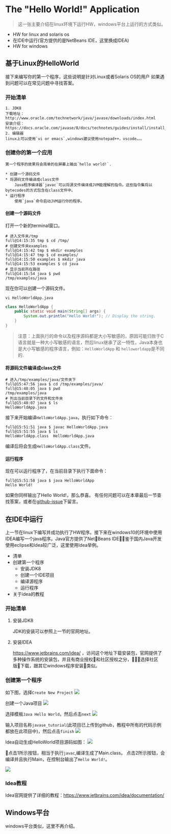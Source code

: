 # The "Hello World!" Application

> 这一张主要介绍在linux环境下运行HW，windows平台上运行的方式类似。

* HW for linux and solaris os
* 在IDE中运行(官方提供的是NetBeans IDE，这里换成IDEA)
* HW for windows

## 基于Linux的HelloWorld

接下来编写你的第一个程序，这些说明是针对Linux或者Solaris OS的用户
如果遇到问题可以在常见问题中寻找答案。

### 开始清单

	1. JDK8
	下载地址：http://www.oracle.com/technetwork/java/javase/downloads/index.html
	安装介绍：https://docs.oracle.com/javase/8/docs/technotes/guides/install/install_overview.html
	2. 编辑器
	linux上可以使用`vi or emacs`,windows建议使用notepad++，vscode。。。

### 创建你的第一个应用

	第一个程序的效果将会简单的在屏幕上输出`hello world!`.

	* 创建一个源码文件
	* 将源码文件编译成class文件
		Java程序编译器`javac`可以将源文件编译成JVM能理解的指令。这些指令集将以bytecodes的方式包含在class文件中。
	* 运行程序
		使用`java`命令启动JVM运行你的程序。

#### 创建一个源码文件

打开一个新的terminal窗口。

```shell	
# 进入文件夹/tmp
full@14:15:35 tmp $ cd /tmp/
# 创建文件夹examples
full@14:15:42 tmp $ mkdir examples
full@14:15:47 tmp $ cd examples/
full@14:15:50 examples $ mkdir java
full@14:15:53 examples $ cd java
# 显示当前所在路径
full@14:15:54 java $ pwd
/tmp/examples/java
```	

现在你可以创建一个源码文件。

```shell
vi HelloWorldApp.java
```

```java
class HelloWorldApp {
    public static void main(String[] args) {
        System.out.println("Hello World!"); // Display the string.
    }
}
```

> 注意：上面执行的命令以及程序源码都是大小写敏感的，原因可能归咎于C语言就是一种大小写敏感的语言，然后linux继承了这一特性，Java本身也是大小写敏感的程序语言，例如：`HelloWorldApp` 和 `helloworldapp`是不同的.

#### 将源码文件编译成class文件

```shell
# 进入/tmp/examples/java/文件夹下
full@15:47:56 java $ cd /tmp/examples/java/
full@15:48:05 java $ pwd
/tmp/examples/java
# 列出当前目录下的文件和文件夹
full@15:48:07 java $ ls
HelloWorldApp.java
```

接下来开始编译`HelloWorldApp.java`，执行如下命令：

```
full@15:51:51 java $ javac HelloWorldApp.java
full@15:51:55 java $ ls
HelloWorldApp.class  HelloWorldApp.java
```

编译后将会生成`HelloWorldApp.class`文件。

#### 运行程序

现在可以运行程序了，在当前目录下执行下面命令：

```
full@15:51:58 java $ java HelloWorldApp
Hello World!
```

如果你同样输出了Hello World!，那么恭喜。
有任何问题可以在本章最后一节查找答案，或者在[github-issue](https://github.com/icngor/javase_tutorial_Zh/issues)下留言。

## 在IDE中运行

上一节在linux下编写并成功执行了HW程序。接下来在windows10的环境中使用IDEA编写一个java程序。Java官方提供了NetBeans IDE，鉴于国内Java开发使用eclipse和Idea较广泛，这里使用Idea举例。

* 清单
* 创建第一个程序
	* 安装JDK8
	* 创建一个IDE项目
	* 编译源程序
	* 运行程序
* 关于idea的教程

### 开始清单

1. 安装JDK8

	JDK的安装可以参照上一节的官网地址。

2. 安装IDEA

	https://www.jetbrains.com/idea/ ，访问这个地址下载安装包，官网提供了多种操作系统的安装包，并且有商业授权和社区授权之分，选择社区版下载，跟其它windows程序安装类似。

### 创建第一个程序

如下图，选择`Create New Project`
![](../images/1_4.png)

创建一个Java项目
![](../images/1_5.png)

选择模板`Java Hello World`，然后点击`next`
![](../images/1_6.png)

输入项目名称`javase_tutorial`(此项目已上传到github，教程中所有的代码示例都放在此项目中)，然后点击`finish`
![](../images/1_7.png)

Idea自动生成HelloWorld项目源码如图：
![](../images/1_8.png)

点击1所示按钮，相当于执行`javac`,编译生成了Main.class。
点击2所示按钮，会编译并且执行Main，在控制台输出了`Hello World!`。

![](../images/1_9.png)

### Idea教程

Idea官网提供了详细的教程：https://www.jetbrains.com/idea/documentation/
	


## Windows平台
windows平台类似，这里不再介绍。
	
	
	
	
	
	
	
	
	
	